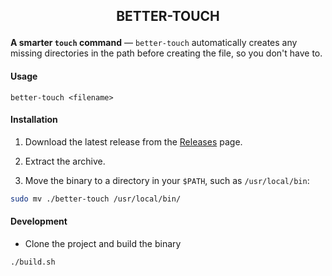 ## <p style="text-align: center;">BETTER-TOUCH</p>

**A smarter `touch` command** — `better-touch` automatically creates any missing directories in the path before creating the file, so you don't have to.

#### Usage
`better-touch <filename>`

#### Installation

1. Download the latest release from the [Releases](https://github.com/fatalus69/better-touch/releases) page.

2. Extract the archive.
3. Move the binary to a directory in your `$PATH`, such as `/usr/local/bin`:

````sh
sudo mv ./better-touch /usr/local/bin/
````

#### Development
- Clone the project and build the binary
````sh
./build.sh
````